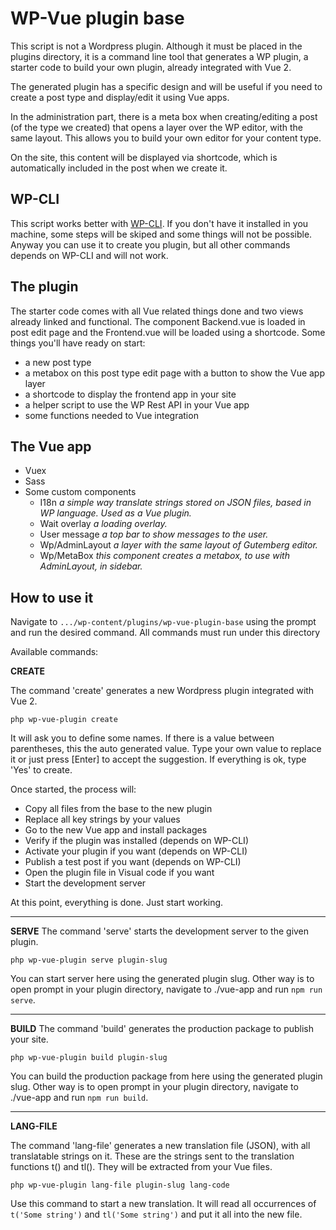 # WP-Vue plugin base

This script is not a Wordpress plugin. Although it must be placed in the plugins directory, it is a command line tool that generates a WP plugin, a starter code to build your own plugin, already integrated with Vue 2.

The generated plugin has a specific design and will be useful if you need to create a post type and display/edit it using Vue apps.

In the administration part, there is a meta box when creating/editing a post (of the type we created) that opens a layer over the WP editor, with the same layout. This allows you to build your own editor for your content type.

On the site, this content will be displayed via shortcode, which is automatically included in the post when we create it.

## WP-CLI

This script works better with [WP-CLI](https://wp-cli.org/). If you don't have it installed in you machine, some steps will be skiped and some things will not be possible. Anyway you can use it to create you plugin, but all other commands depends on WP-CLI and will not work.

## The plugin

The starter code comes with all Vue related things done and two views already linked and functional. The component Backend.vue is loaded in post edit page and the Frontend.vue will be loaded using a shortcode.
Some things you'll have ready on start:

* a new post type
* a metabox on this post type edit page with a button to show the Vue app layer
* a shortcode to display the frontend app in your site
* a helper script to use the WP Rest API in your Vue app
* some functions needed to Vue integration

## The Vue app

* Vuex
* Sass
* Some custom components
  * I18n
    *a simple way translate strings stored on JSON files, based in WP language. Used as a Vue plugin.*
  * Wait overlay
    *a loading overlay.*
  * User message
    *a top bar to show messages to the user.*
  * Wp/AdminLayout
    *a layer with the same layout of Gutemberg editor.*
  * Wp/MetaBox
    *this component creates a metabox, to use with AdminLayout, in sidebar.*

## How to use it

Navigate to `.../wp-content/plugins/wp-vue-plugin-base` using the prompt and run the desired command.
All commands must run under this directory

Available commands:

**CREATE**

The command 'create' generates a new Wordpress plugin integrated with Vue 2.

    php wp-vue-plugin create

It will ask you to define some names. If there is a value between parentheses, this the auto generated value. Type your own value to replace it or just press [Enter] to accept the suggestion. If everything is ok, type 'Yes' to create.

Once started, the process will:

* Copy all files from the base to the new plugin
* Replace all key strings by your values
* Go to the new Vue app and install packages
* Verify if the plugin was installed (depends on WP-CLI)
* Activate your plugin if you want (depends on WP-CLI)
* Publish a test post if you want (depends on WP-CLI)
* Open the plugin file in Visual code if you want
* Start the development server

At this point, everything is done. Just start working.

--------
**SERVE**
The command 'serve' starts the development server to the given plugin.

    php wp-vue-plugin serve plugin-slug

You can start server here using the generated plugin slug. Other way is to open prompt in your plugin directory, navigate to ./vue-app and run `npm run serve`.

------
**BUILD**
The command 'build' generates the production package to publish your site.

    php wp-vue-plugin build plugin-slug

You can build the production package from here using the generated plugin slug. Other way is to open prompt in your plugin directory, navigate to ./vue-app and run `npm run build`.

----
**LANG-FILE**

The command 'lang-file' generates a new translation file (JSON), with all translatable strings on it.
These are the strings sent to the translation functions t() and tl(). They will be extracted from your Vue files.

    php wp-vue-plugin lang-file plugin-slug lang-code

Use this command to start a new translation. It will read all occurrences of `t('Some string')` and `tl('Some string')` and put it all into the new file.